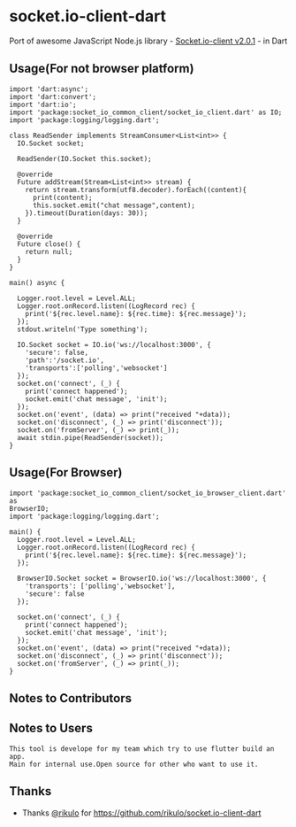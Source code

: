 # socket.io-client-dart

Port of awesome JavaScript Node.js library - [Socket.io-client v2.0.1](https://github.com/socketio/socket.io-client) - in Dart

## Usage(For not browser platform)


    import 'dart:async';
    import 'dart:convert';
    import 'dart:io';
    import 'package:socket_io_common_client/socket_io_client.dart' as IO;
    import 'package:logging/logging.dart';
    
    class ReadSender implements StreamConsumer<List<int>> {
      IO.Socket socket;
    
      ReadSender(IO.Socket this.socket);
    
      @override
      Future addStream(Stream<List<int>> stream) {
        return stream.transform(utf8.decoder).forEach((content){
          print(content);
          this.socket.emit("chat message",content);
        }).timeout(Duration(days: 30));
      }
    
      @override
      Future close() {
        return null;
      }
    }
    
    main() async {
    
      Logger.root.level = Level.ALL;
      Logger.root.onRecord.listen((LogRecord rec) {
        print('${rec.level.name}: ${rec.time}: ${rec.message}');
      });
      stdout.writeln('Type something');
    
      IO.Socket socket = IO.io('ws://localhost:3000', {
        'secure': false,
        'path':'/socket.io',
        'transports':['polling','websocket']
      });
      socket.on('connect', (_) {
        print('connect happened');
        socket.emit('chat message', 'init');
      });
      socket.on('event', (data) => print("received "+data));
      socket.on('disconnect', (_) => print('disconnect'));
      socket.on('fromServer', (_) => print(_));
      await stdin.pipe(ReadSender(socket));
    }


## Usage(For Browser)


    import 'package:socket_io_common_client/socket_io_browser_client.dart' as
    BrowserIO;
    import 'package:logging/logging.dart';
    
    main() {
      Logger.root.level = Level.ALL;
      Logger.root.onRecord.listen((LogRecord rec) {
        print('${rec.level.name}: ${rec.time}: ${rec.message}');
      });
    
      BrowserIO.Socket socket = BrowserIO.io('ws://localhost:3000', {
        'transports': ['polling','websocket'],
        'secure': false
      });
    
      socket.on('connect', (_) {
        print('connect happened');
        socket.emit('chat message', 'init');
      });
      socket.on('event', (data) => print("received "+data));
      socket.on('disconnect', (_) => print('disconnect'));
      socket.on('fromServer', (_) => print(_));
    }



## Notes to Contributors
## Notes to Users
    This tool is develope for my team which try to use flutter build an app.
    Main for internal use.Open source for other who want to use it. 



## Thanks
* Thanks [@rikulo](https://github.com/rikulo) for https://github.com/rikulo/socket.io-client-dart